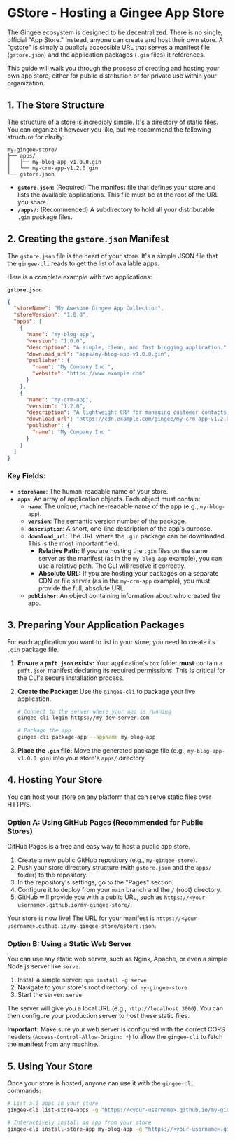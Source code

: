 # GStore - Hosting a Gingee App Store

The Gingee ecosystem is designed to be decentralized. There is no single, official "App Store." Instead, anyone can create and host their own store. A "gstore" is simply a publicly accessible URL that serves a manifest file (`gstore.json`) and the application packages (`.gin` files) it references.

This guide will walk you through the process of creating and hosting your own app store, either for public distribution or for private use within your organization.

## 1. The Store Structure

The structure of a store is incredibly simple. It's a directory of static files. You can organize it however you like, but we recommend the following structure for clarity:

```
my-gingee-store/
├── apps/
│   ├── my-blog-app-v1.0.0.gin
│   └── my-crm-app-v1.2.0.gin
└── gstore.json
```

-   **`gstore.json`:** (Required) The manifest file that defines your store and lists the available applications. This file must be at the root of the URL you share.
-   **`/apps/`:** (Recommended) A subdirectory to hold all your distributable `.gin` package files.

## 2. Creating the `gstore.json` Manifest

The `gstore.json` file is the heart of your store. It's a simple JSON file that the `gingee-cli` reads to get the list of available apps.

Here is a complete example with two applications:

**`gstore.json`**
```json
{
  "storeName": "My Awesome Gingee App Collection",
  "storeVersion": "1.0.0",
  "apps": [
    {
      "name": "my-blog-app",
      "version": "1.0.0",
      "description": "A simple, clean, and fast blogging application.",
      "download_url": "apps/my-blog-app-v1.0.0.gin",
      "publisher": {
        "name": "My Company Inc.",
        "website": "https://www.example.com"
      }
    },
    {
      "name": "my-crm-app",
      "version": "1.2.0",
      "description": "A lightweight CRM for managing customer contacts.",
      "download_url": "https://cdn.example.com/gingee/my-crm-app-v1.2.0.gin",
      "publisher": {
        "name": "My Company Inc."
      }
    }
  ]
}
```

### Key Fields:

-   **`storeName`**: The human-readable name of your store.
-   **`apps`**: An array of application objects. Each object must contain:
    -   **`name`**: The unique, machine-readable name of the app (e.g., `my-blog-app`).
    -   **`version`**: The semantic version number of the package.
    -   **`description`**: A short, one-line description of the app's purpose.
    -   **`download_url`**: The URL where the `.gin` package can be downloaded. This is the most important field.
        -   **Relative Path:** If you are hosting the `.gin` files on the same server as the manifest (as in the `my-blog-app` example), you can use a relative path. The CLI will resolve it correctly.
        -   **Absolute URL:** If you are hosting your packages on a separate CDN or file server (as in the `my-crm-app` example), you must provide the full, absolute URL.
    -   **`publisher`**: An object containing information about who created the app.

## 3. Preparing Your Application Packages

For each application you want to list in your store, you need to create its `.gin` package file.

1.  **Ensure a `pmft.json` exists:** Your application's `box` folder **must** contain a `pmft.json` manifest declaring its required permissions. This is critical for the CLI's secure installation process.
2.  **Create the Package:** Use the `gingee-cli` to package your live application.

    ```bash
    # Connect to the server where your app is running
    gingee-cli login https://my-dev-server.com

    # Package the app
    gingee-cli package-app --appName my-blog-app
    ```
3.  **Place the `.gin` file:** Move the generated package file (e.g., `my-blog-app-v1.0.0.gin`) into your store's `apps/` directory.

## 4. Hosting Your Store

You can host your store on any platform that can serve static files over HTTP/S.

### Option A: Using GitHub Pages (Recommended for Public Stores)

GitHub Pages is a free and easy way to host a public app store.

1.  Create a new public GitHub repository (e.g., `my-gingee-store`).
2.  Push your store directory structure (with `gstore.json` and the `apps/` folder) to the repository.
3.  In the repository's settings, go to the "Pages" section.
4.  Configure it to deploy from your `main` branch and the `/` (root) directory.
5.  GitHub will provide you with a public URL, such as `https://<your-username>.github.io/my-gingee-store/`.

Your store is now live! The URL for your manifest is `https://<your-username>.github.io/my-gingee-store/gstore.json`.

### Option B: Using a Static Web Server

You can use any static web server, such as Nginx, Apache, or even a simple Node.js server like `serve`.

1.  Install a simple server: `npm install -g serve`
2.  Navigate to your store's root directory: `cd my-gingee-store`
3.  Start the server: `serve`

The server will give you a local URL (e.g., `http://localhost:3000`). You can then configure your production server to host these static files.

**Important:** Make sure your web server is configured with the correct CORS headers (`Access-Control-Allow-Origin: *`) to allow the `gingee-cli` to fetch the manifest from any machine.

## 5. Using Your Store

Once your store is hosted, anyone can use it with the `gingee-cli` commands:

```bash
# List all apps in your store
gingee-cli list-store-apps -g "https://<your-username>.github.io/my-gingee-store/"

# Interactively install an app from your store
gingee-cli install-store-app my-blog-app -g "https://<your-username>.github.io/my-gingee-store/" -s "https://<target-gingee-server.com>"
```

